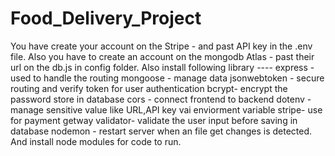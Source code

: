 # Food_Delivery_Project
You have create your account on the Stripe - and past API key in the .env file.
Also you have to create an account on the mongodb Atlas - past their url on the db.js in config folder.
Also install following library ----
express - used to handle the routing
mongoose - manage data
jsonwebtoken - secure routing and verify token for user authentication
bcrypt- encrypt the password store in database 
cors - connect frontend to backend
dotenv - manage sensitive value like URL,API key vai enviorment variable
stripe- use for payment getway
validator- validate the user input before saving in database
nodemon - restart server when an file get changes is detected.
And install node modules for code to run.
